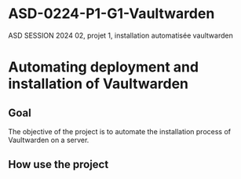# ASD-0224-P1-G1-Vaultwarden
ASD SESSION 2024 02, projet 1, installation automatisée vaultwarden

# Automating deployment and installation of Vaultwarden

## Goal
The objective of the project is to automate the installation process of Vaultwarden on a server.

## How use the project
